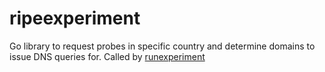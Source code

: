 # ripeexperiment
Go library to request probes in specific country and determine domains to issue
DNS queries for. Called by [runexperiment](../cmd/runexperiment)